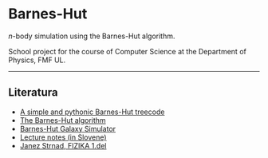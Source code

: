 # Barnes-Hut

_n_-body simulation using the Barnes-Hut algorithm.

School project for the course of Computer Science at 
the Department of Physics, FMF UL.



___
## Literatura

* [A simple and pythonic Barnes-Hut treecode](https://mikegrudic.wordpress.com/2017/07/11/a-simple-and-pythonic-barnes-hut-treecode/)
* [The Barnes-Hut algorithm](http://arborjs.org/docs/barnes-hut)
* [Barnes-Hut Galaxy Simulator](https://www.cs.princeton.edu/courses/archive/fall03/cs126/assignments/barnes-hut.html)
* [Lecture notes (in Slovene)](http://www.andrej.com/zapiski/FIZ-RAC-2020/)
* [Janez Strnad, FIZIKA 1.del](http://www.dmfa-zaloznistvo.si/mafi/fi/1675.htm)
